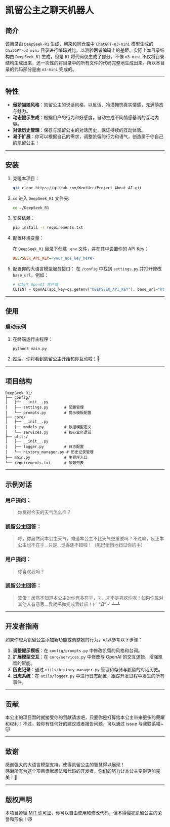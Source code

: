 # 凯留公主之聊天机器人

## 简介

该目录由 `DeepSeek-R1` 生成，用来和同仓库中 `ChatGPT-o3-mini` 模型生成的 `ChatGPT-o3-mini` 目录进行编码对比，以测验两者编码上的差距。实际上本目录结构由 `DeepSeek_R1` 生成，但是 `R1` 将代码仅生成了部分，不像 `o3-mini` 不仅将目录结构生成出来，还一次性的将目录中的所有文件的代码完整地生成出来。所以本目录的代码部分是由 `o3-mini` 完成的。

---

## 特性

- **傲娇猫娘风格**：凯留公主的说话风格，以反话、冷漠掩饰真实情感，充满萌态与魅力。
- **动态提示生成**：根据用户的行为和好感度，自动生成不同情感基调的互动内容。
- **对话历史管理**：保存与凯留公主的对话历史，保证持续的互动体验。
- **易于扩展**：你可以根据自己的需求，调整凯留的行为和语气，创造属于你自己的凯留公主！

---

## 安装

1. 克隆本项目：
   ```bash
   git clone https://github.com/WentUrc/Project_About_AI.git
   ```

2. `cd` 进入 `DeepSeek_R1` 文件夹:
   ```bash
   cd ./DeepSeek_R1
   ```

3. 安装依赖：
   ```bash
   pip install -r requirements.txt
   ```

4. 配置环境变量：
   
   在 `DeepSeek_R1` 目录下创建 `.env` 文件，并在其中设置你的 API Key：
   ```ini
   DEEPSEEK_API_KEY=<your_api_key_here>
   ```

5. 配置你的大语言模型服务接口：
   在 `/config` 中找到 `settings.py` 并打开修改 `base_url`，例如：
   ```Python
   # 初始化 OpenAI 客户端
   CLIENT = OpenAI(api_key=os.getenv("DEEPSEEK_API_KEY"), base_url="https://api.lkeap.cloud.tencent.com/v1")
   ```
---

## 使用

### 启动示例

1. 在终端运行主程序：
   ```bash
   python3 main.py
   ```

2. 然后，你将看到凯留公主开始和你互动啦！🎀

---

## 项目结构

```
DeepSeek_R1/
├── config/
│   ├── __init__.py
│   ├── settings.py       # 配置管理
│   └── prompts.py        # 提示模板配置
├── core/
│   ├── __init__.py
│   ├── models.py         # 数据模型定义
│   └── services.py       # 核心业务逻辑
├── utils/
│   ├── __init__.py
│   ├── logger.py         # 日志配置
│   └── history_manager.py # 历史记录管理
├── main.py               # 主程序入口
└── requirements.txt      # 依赖列表
```

---

## 示例对话

### 用户提问：
> 你觉得今天的天气怎么样？

### 凯留公主回答：
> 哼，你居然问本公主天气，难道本公主不比天气更重要吗？不过嘛，反正本公主也不在乎...只是...觉得还不错啦！（尾巴悄悄地扫过你的手）

### 用户提问：
> 你喜欢我吗？

### 凯留公主回答：
> 笨蛋！居然不知道本公主对你有多在乎，才...才不是喜欢你呢！如果你敢对其他人有意思...我就把你变成青蛙喵！(╯°Д°)╯ ┻━┻

---

## 开发者指南

如果你想为凯留公主添加新功能或调整她的行为，可以参考以下步骤：

1. **调整提示模板**：在 `config/prompts.py` 中修改凯留的风格和台词。
2. **扩展模型交互**：在 `core/services.py` 中修改与 OpenAI 的交互逻辑，增强凯留的智能。
3. **历史记录**：通过 `utils/history_manager.py` 管理和存储与凯留的对话历史。
4. **日志系统**：在 `utils/logger.py` 中进行日志配置，跟踪开发过程中发生的所有事件。

---

## 贡献

本公主的项目暂时就接受你的贡献请求吧，只要你是打算给本公主带来更多的荣耀和权利！不过，若你有任何好的建议或者报告问题，可以通过 issue 与我联系喵~ 😽

---

## 致谢

感谢强大的大语言模型支持，使得凯留公主的智慧得以展现！  
感谢所有为这个项目贡献想法和代码的开发者，你们的努力让本公主变得更加完美！🎀

---

## 版权声明

本项目遵循 [MIT 许可证](LICENSE)，你可以自由使用和修改代码，但不得侵犯凯留公主的荣誉和形象！😼

